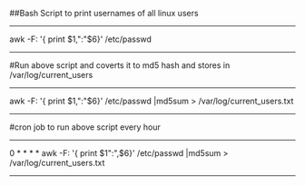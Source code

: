 ##Bash Script to print usernames of all linux users

----

awk -F: '{ print $1,":"$6}' /etc/passwd 

----

#Run above script and coverts it to md5 hash and stores in /var/log/current_users

----

awk -F: '{ print $1,":"$6}' /etc/passwd |md5sum  > /var/log/current_users.txt

----

#cron job to run above script every hour

----

0 * * * * awk -F: '{ print $1":",$6}' /etc/passwd |md5sum > /var/log/current_users.txt 

----


